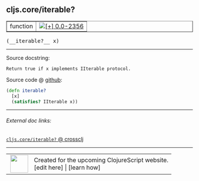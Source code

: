 ## cljs.core/iterable?



 <table border="1">
<tr>
<td>function</td>
<td><a href="https://github.com/cljsinfo/cljs-api-docs/tree/0.0-2356"><img valign="middle" alt="[+] 0.0-2356" title="Added in 0.0-2356" src="https://img.shields.io/badge/+-0.0--2356-lightgrey.svg"></a> </td>
</tr>
</table>


 <samp>
(__iterable?__ x)<br>
</samp>

---





Source docstring:

```
Return true if x implements IIterable protocol.
```


Source code @ [github](https://github.com/clojure/clojurescript/blob/r1.7.107/src/main/cljs/cljs/core.cljs#L1037-L1040):

```clj
(defn iterable?
  [x]
  (satisfies? IIterable x))
```

<!--
Repo - tag - source tree - lines:

 <pre>
clojurescript @ r1.7.107
└── src
    └── main
        └── cljs
            └── cljs
                └── <ins>[core.cljs:1037-1040](https://github.com/clojure/clojurescript/blob/r1.7.107/src/main/cljs/cljs/core.cljs#L1037-L1040)</ins>
</pre>

-->

---



###### External doc links:

[`cljs.core/iterable?` @ crossclj](http://crossclj.info/fun/cljs.core.cljs/iterable%3F.html)<br>

---

 <table>
<tr><td>
<img valign="middle" align="right" width="48px" src="http://i.imgur.com/Hi20huC.png">
</td><td>
Created for the upcoming ClojureScript website.<br>
[edit here] | [learn how]
</td></tr></table>

[edit here]:https://github.com/cljsinfo/cljs-api-docs/blob/master/cljsdoc/cljs.core_iterableQMARK.cljsdoc
[learn how]:https://github.com/cljsinfo/cljs-api-docs/wiki/cljsdoc-files

<!--

This information was too distracting to show to readers, but I'll leave it
commented here since it is helpful to:

- pretty-print the data used to generate this document
- and show how to retrieve that data



The API data for this symbol:

```clj
{:ns "cljs.core",
 :name "iterable?",
 :signature ["[x]"],
 :history [["+" "0.0-2356"]],
 :type "function",
 :full-name-encode "cljs.core_iterableQMARK",
 :source {:code "(defn iterable?\n  [x]\n  (satisfies? IIterable x))",
          :title "Source code",
          :repo "clojurescript",
          :tag "r1.7.107",
          :filename "src/main/cljs/cljs/core.cljs",
          :lines [1037 1040]},
 :full-name "cljs.core/iterable?",
 :docstring "Return true if x implements IIterable protocol."}

```

Retrieve the API data for this symbol:

```clj
;; from Clojure REPL
(require '[clojure.edn :as edn])
(-> (slurp "https://raw.githubusercontent.com/cljsinfo/cljs-api-docs/catalog/cljs-api.edn")
    (edn/read-string)
    (get-in [:symbols "cljs.core/iterable?"]))
```

-->
